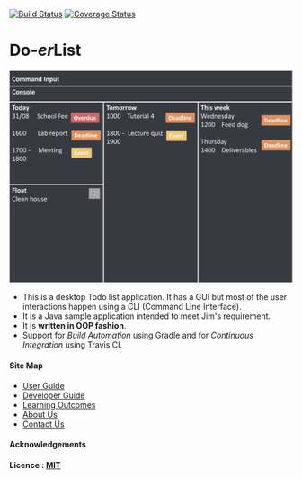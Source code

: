 [![Build Status](https://travis-ci.org/TeamPGP/main.svg?branch=master)](https://travis-ci.org/TeamPGP/main)
[![Coverage Status](https://coveralls.io/repos/github/TeamPGP/main/badge.svg?branch=master)](https://coveralls.io/github/TeamPGP/main?branch=master)

# Do-*er*List

<img src="docs/images/Ui.png" width="600"><br>

* This is a desktop Todo list application. It has a GUI but most of the user interactions happen using 
  a CLI (Command Line Interface).
* It is a Java sample application intended to meet Jim's requirement. 
* It is **written in OOP fashion**. 
* Support for *Build Automation* using Gradle and for *Continuous Integration* using Travis CI.

  
#### Site Map
* [User Guide](docs/UserGuide.md) 
* [Developer Guide](docs/DeveloperGuide.md) 
* [Learning Outcomes](docs/LearningOutcomes.md) 
* [About Us](docs/AboutUs.md)
* [Contact Us](docs/ContactUs.md)


#### Acknowledgements


#### Licence : [MIT](LICENSE)
